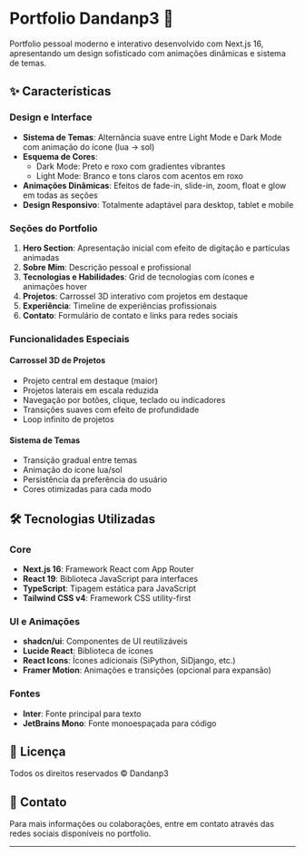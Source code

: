 # Portfolio Dandanp3 🚀

Portfolio pessoal moderno e interativo desenvolvido com Next.js 16, apresentando um design sofisticado com animações dinâmicas e sistema de temas.

## ✨ Características

### Design e Interface
- **Sistema de Temas**: Alternância suave entre Light Mode e Dark Mode com animação do ícone (lua → sol)
- **Esquema de Cores**: 
  - Dark Mode: Preto e roxo com gradientes vibrantes
  - Light Mode: Branco e tons claros com acentos em roxo
- **Animações Dinâmicas**: Efeitos de fade-in, slide-in, zoom, float e glow em todas as seções
- **Design Responsivo**: Totalmente adaptável para desktop, tablet e mobile

### Seções do Portfolio

1. **Hero Section**: Apresentação inicial com efeito de digitação e partículas animadas
2. **Sobre Mim**: Descrição pessoal e profissional
3. **Tecnologias e Habilidades**: Grid de tecnologias com ícones e animações hover
4. **Projetos**: Carrossel 3D interativo com projetos em destaque
5. **Experiência**: Timeline de experiências profissionais
6. **Contato**: Formulário de contato e links para redes sociais

### Funcionalidades Especiais

#### Carrossel 3D de Projetos
- Projeto central em destaque (maior)
- Projetos laterais em escala reduzida
- Navegação por botões, clique, teclado ou indicadores
- Transições suaves com efeito de profundidade
- Loop infinito de projetos

#### Sistema de Temas
- Transição gradual entre temas
- Animação do ícone lua/sol
- Persistência da preferência do usuário
- Cores otimizadas para cada modo

## 🛠️ Tecnologias Utilizadas

### Core
- **Next.js 16**: Framework React com App Router
- **React 19**: Biblioteca JavaScript para interfaces
- **TypeScript**: Tipagem estática para JavaScript
- **Tailwind CSS v4**: Framework CSS utility-first

### UI e Animações
- **shadcn/ui**: Componentes de UI reutilizáveis
- **Lucide React**: Biblioteca de ícones
- **React Icons**: Ícones adicionais (SiPython, SiDjango, etc.)
- **Framer Motion**: Animações e transições (opcional para expansão)

### Fontes
- **Inter**: Fonte principal para texto
- **JetBrains Mono**: Fonte monoespaçada para código

## 📝 Licença

Todos os direitos reservados © Dandanp3

## 🤝 Contato

Para mais informações ou colaborações, entre em contato através das redes sociais disponíveis no portfolio.

---
